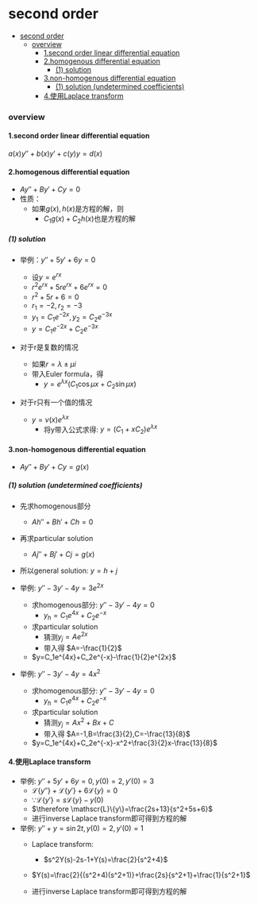 # second order


<!-- @import "[TOC]" {cmd="toc" depthFrom=1 depthTo=6 orderedList=false} -->

<!-- code_chunk_output -->

- [second order](#second-order)
    - [overview](#overview)
      - [1.second order linear differential equation](#1second-order-linear-differential-equation)
      - [2.homogenous differential equation](#2homogenous-differential-equation)
        - [(1) solution](#1-solution)
      - [3.non-homogenous differential equation](#3non-homogenous-differential-equation)
        - [(1) solution (undetermined coefficients)](#1-solution-undetermined-coefficients)
      - [4.使用Laplace transform](#4使用laplace-transform)

<!-- /code_chunk_output -->


### overview

#### 1.second order linear differential equation
$a(x)y''+b(x)y'+c(y)y=d(x)$

#### 2.homogenous differential equation

* $Ay''+By'+Cy=0$
* 性质：
  * 如果$g(x),h(x)$是方程的解，则
    * $C_1g(x)+C_2h(x)$也是方程的解 

##### (1) solution
* 举例：$y''+5y'+6y=0$
  * 设$y=e^{rx}$
  * $r^2e^{rx}+5re^{rx}+6e^{rx}=0$
  * $r^2+5r+6=0$
  * $r_1=-2,r_2=-3$
  * $y_1=C_1e^{-2x},y_2=C_2e^{-3x}$
  * $y=C_1e^{-2x}+C_2e^{-3x}$

* 对于r是复数的情况
  * 如果$r=\lambda \pm\mu i$
  * 带入Euler formula，得
    * $y=e^{\lambda x}(C_1\cos\mu x+C_2\sin\mu x)$

* 对于r只有一个值的情况
  * $y=v(x)e^{\lambda x}$
    * 将y带入公式求得: $y=(C_1+xC_2)e^{\lambda x}$

#### 3.non-homogenous differential equation

* $Ay''+By'+Cy=g(x)$

##### (1) solution (undetermined coefficients)

* 先求homogenous部分
  * $Ah''+Bh'+Ch=0$
* 再求particular solution
  * $Aj''+Bj'+Cj=g(x)$
* 所以general solution: $y=h+j$

* 举例: $y''-3y'-4y=3e^{2x}$
  * 求homogenous部分: $y''-3y'-4y=0$
    * $y_h=C_1e^{4x}+C_2e^{-x}$
  * 求particular solution
    * 猜测$y_j=Ae^{2x}$
    * 带入得 $A=-\frac{1}{2}$
  * $y=C_1e^{4x}+C_2e^{-x}-\frac{1}{2}e^{2x}$

* 举例: $y''-3y'-4y=4x^2$
  * 求homogenous部分: $y''-3y'-4y=0$
    * $y_h=C_1e^{4x}+C_2e^{-x}$
  * 求particular solution
    * 猜测$y_j=Ax^2+Bx+C$
    * 带入得 $A=-1,B=\frac{3}{2},C=-\frac{13}{8}$
  * $y=C_1e^{4x}+C_2e^{-x}-x^2+\frac{3}{2}x-\frac{13}{8}$

#### 4.使用Laplace transform

* 举例: $y''+5y'+6y=0,y(0)=2,y'(0)=3$
  * $\mathscr{L}\{y''\}+\mathscr{L}\{y'\}+6\mathscr{L}\{y\}=0$
  * $\because \mathscr{L}\{y'\}=s\mathscr{L}\{y\}-y(0)$
  * $\therefore \mathscr{L}\{y\}=\frac{2s+13}{s^2+5s+6}$
  * 进行inverse Laplace transform即可得到方程的解
* 举例: $y''+y=\sin 2t,y(0)=2,y'(0)=1$
  * Laplace transform:
    * $s^2Y(s)-2s-1+Y(s)=\frac{2}{s^2+4}$
  
  * $Y(s)=\frac{2}{(s^2+4)(s^2+1)}+\frac{2s}{s^2+1}+\frac{1}{s^2+1}$
  * 进行inverse Laplace transform即可得到方程的解